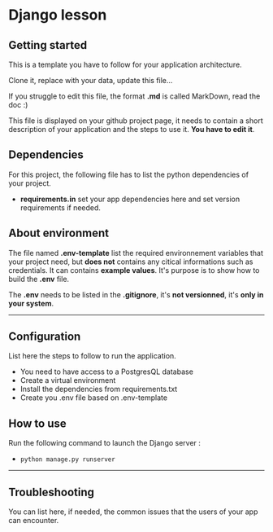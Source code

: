 # Django lesson

## Getting started
This is a template you have to follow for your application architecture.

Clone it, replace with your data, update this file...

If you struggle to edit this file, the format **.md** is called MarkDown, read the doc :)

This file is displayed on your github project page, it needs to contain a short description of your application and the steps to use it. **You have to edit it**.


## Dependencies
For this project, the following file has to list the python dependencies of your project.
- **requirements.in** set your app dependencies here and set version requirements if needed.


## About environment
The file named **.env-template** list the required environnement variables that your project need, but **does not** contains any citical informations such as credentials. It can contains **example values**. It's purpose is to show how to build the **.env** file.

The **.env** needs to be listed in the **.gitignore**, it's **not versionned**, it's **only in your system**.


***
## Configuration
List here the steps to follow to run the application.
- You need to have access to a PostgresQL database
- Create a virtual environment
- Install the dependencies from requirements.txt
- Create you .env file based on .env-template

## How to use
Run the following command to launch the Django server :
- `python manage.py runserver`



***
## Troubleshooting
You can list here, if needed, the common issues that the users of your app can encounter.